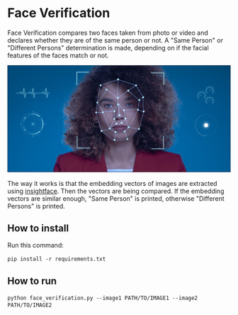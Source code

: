 # Face Verification

Face Verification compares two faces taken from photo or video and declares whether they are of the same person or not. A "Same Person" or "Different Persons" determination is made, depending on if the facial features of the faces match or not.

<img src="pics\facial_recognition_freepik_1200.jpg" width="800">

The way it works is that the embedding vectors of images are extracted using [insightface](https://github.com/deepinsight/insightface). Then the vectors are being compared. If the embedding vectors are similar enough, "Same Person" is printed, otherwise "Different Persons" is printed.


## How to install
Run this command:
```
pip install -r requirements.txt
```

## How to run

```
python face_verification.py --image1 PATH/TO/IMAGE1 --image2 PATH/TO/IMAGE2
```